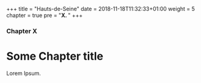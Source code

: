 +++
title = "Hauts-de-Seine"
date = 2018-11-18T11:32:33+01:00
weight = 5
chapter = true
pre = "<b>X. </b>"
+++

### Chapter X

# Some Chapter title

Lorem Ipsum.
